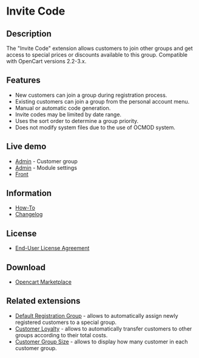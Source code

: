 # Invite Code

## Description
The "Invite Code" extension allows customers to join other groups and get access to special prices or discounts available to this group.
Compatible with OpenCart versions 2.2-3.x.

## Features
* New customers can join a group during registration process.
* Existing customers can join a group from the personal account menu.
* Manual or automatic code generation.
* Invite codes may be limited by date range.
* Uses the sort order to determine a group priority.
* Does not modify system files due to the use of OCMOD system.

## Live demo
* [Admin](http://ocmod.freevar.com/oc3020/a/admin/index.php?route=customer/customer_group) - Customer group
* [Admin](http://ocmod.freevar.com/oc3020/a/admin/index.php?route=extension/module/invite_code) - Module settings
* [Front](http://ocmod.freevar.com/oc3020/a)

## Information
* [How-To](doc/HOWTO.md)
* [Changelog](doc/CHANGELOG.md)

## License
* [End-User License Agreement](EULA.txt)

## Download
* [Opencart Marketplace](https://www.opencart.com/index.php?route=marketplace/extension/info&extension_id=42632)

## Related extensions
* [Default Registration Group](https://www.opencart.com/index.php?route=marketplace/extension/info&extension_id=42480) - allows to automatically assign newly registered customers to a special group.
* [Customer Loyalty](https://www.opencart.com/index.php?route=marketplace/extension/info&extension_id=42642) - allows to automatically transfer customers to other groups according to their total costs.
* [Customer Group Size](https://www.opencart.com/index.php?route=marketplace/extension/info&extension_id=42642) - allows to display how many customer in each customer group.
